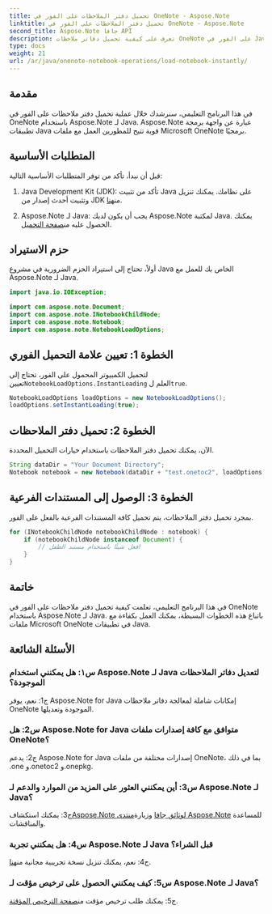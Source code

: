 ```yaml
---
title: تحميل دفتر الملاحظات على الفور في OneNote - Aspose.Note
linktitle: تحميل دفتر الملاحظات على الفور في OneNote - Aspose.Note
second_title: Aspose.Note جافا API
description: تعرف على كيفية تحميل دفاتر ملاحظات OneNote على الفور في Java باستخدام Aspose.Note لـ Java. قم بتحسين إنتاجيتك من خلال التعامل الفعال مع أجهزة الكمبيوتر المحمولة.
type: docs
weight: 21
url: /ar/java/onenote-notebook-operations/load-notebook-instantly/
---
```

## مقدمة

في هذا البرنامج التعليمي، سنرشدك خلال عملية تحميل دفتر ملاحظات على الفور في OneNote باستخدام Aspose.Note لـ Java. Aspose.Note عبارة عن واجهة برمجة تطبيقات Java قوية تتيح للمطورين العمل مع ملفات Microsoft OneNote برمجيًا.

## المتطلبات الأساسية

قبل أن نبدأ، تأكد من توفر المتطلبات الأساسية التالية:

1.  Java Development Kit (JDK): تأكد من تثبيت Java على نظامك. يمكنك تنزيل وتثبيت أحدث إصدار من JDK من[هنا](https://www.oracle.com/java/technologies/javase-jdk15-downloads.html).

2.  Aspose.Note لـ Java: يجب أن يكون لديك Aspose.Note لمكتبة Java. يمكنك الحصول عليه من[صفحة التحميل](https://releases.aspose.com/note/java/).

## حزم الاستيراد

أولاً، تحتاج إلى استيراد الحزم الضرورية في مشروع Java الخاص بك للعمل مع Aspose.Note لـ Java.

```java
import java.io.IOException;

import com.aspose.note.Document;
import com.aspose.note.INotebookChildNode;
import com.aspose.note.Notebook;
import com.aspose.note.NotebookLoadOptions;
```

## الخطوة 1: تعيين علامة التحميل الفوري

 لتحميل الكمبيوتر المحمول على الفور، تحتاج إلى تعيين`NotebookLoadOptions.InstantLoading` العلم ل`true`.

```java
NotebookLoadOptions loadOptions = new NotebookLoadOptions();
loadOptions.setInstantLoading(true);
```

## الخطوة 2: تحميل دفتر الملاحظات

الآن، يمكنك تحميل دفتر الملاحظات باستخدام خيارات التحميل المحددة.

```java
String dataDir = "Your Document Directory";
Notebook notebook = new Notebook(dataDir + "test.onetoc2", loadOptions);
```

## الخطوة 3: الوصول إلى المستندات الفرعية

بمجرد تحميل دفتر الملاحظات، يتم تحميل كافة المستندات الفرعية بالفعل على الفور.

```java
for (INotebookChildNode notebookChildNode : notebook) {
    if (notebookChildNode instanceof Document) {
        // افعل شيئًا باستخدام مستند الطفل
    }
}
```

## خاتمة

في هذا البرنامج التعليمي، تعلمت كيفية تحميل دفتر ملاحظات على الفور في OneNote باستخدام Aspose.Note لـ Java. باتباع هذه الخطوات البسيطة، يمكنك العمل بكفاءة مع ملفات Microsoft OneNote في تطبيقات Java.

## الأسئلة الشائعة

### س١: هل يمكنني استخدام Aspose.Note لـ Java لتعديل دفاتر الملاحظات الموجودة؟

ج1: نعم، يوفر Aspose.Note for Java إمكانات شاملة لمعالجة دفاتر ملاحظات OneNote الموجودة وتعديلها.

### س2: هل Aspose.Note for Java متوافق مع كافة إصدارات ملفات OneNote؟

ج2: يدعم Aspose.Note for Java إصدارات مختلفة من ملفات OneNote، بما في ذلك .one و.onetoc2 و.onepkg.

### س3: أين يمكنني العثور على المزيد من الموارد والدعم لـ Aspose.Note لـ Java؟

 ج3: يمكنك استكشاف[Aspose.Note لوثائق جافا](https://reference.aspose.com/note/java/) وزيارة[منتدى Aspose.Note](https://forum.aspose.com/c/note/28) للمساعدة والمناقشات.

### س4: هل يمكنني تجربة Aspose.Note لـ Java قبل الشراء؟

 ج4: نعم، يمكنك تنزيل نسخة تجريبية مجانية من[هنا](https://releases.aspose.com/).

### س5: كيف يمكنني الحصول على ترخيص مؤقت لـ Aspose.Note لـ Java؟

 ج5: يمكنك طلب ترخيص مؤقت من[صفحة الترخيص المؤقتة](https://purchase.aspose.com/temporary-license/).